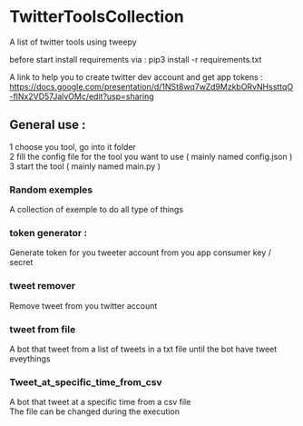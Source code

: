 # TwitterToolsCollection
A list of twitter tools using tweepy

before start install requirements via :
pip3 install -r requirements.txt


A link to help you to create twitter dev account and get app tokens : 
https://docs.google.com/presentation/d/1NSt8wq7wZd9MzkbORvNHssttqO-flNx2VD57JalvOMc/edit?usp=sharing


## General use :  
1 choose you tool, go into it folder  
2 fill the config file for the tool you want to use ( mainly named config.json )  
3 start the tool ( mainly named main.py )  


### Random exemples
A collection of exemple to do all type of things

### token generator :
Generate token for you tweeter account from you app consumer key / secret

### tweet remover
Remove tweet from you twitter account

### tweet from file
A bot that tweet from a list of tweets in a txt file until the bot have tweet eveythings

### Tweet_at_specific_time_from_csv
A bot that tweet at a specific time from a csv file  
The file can be changed during the execution
